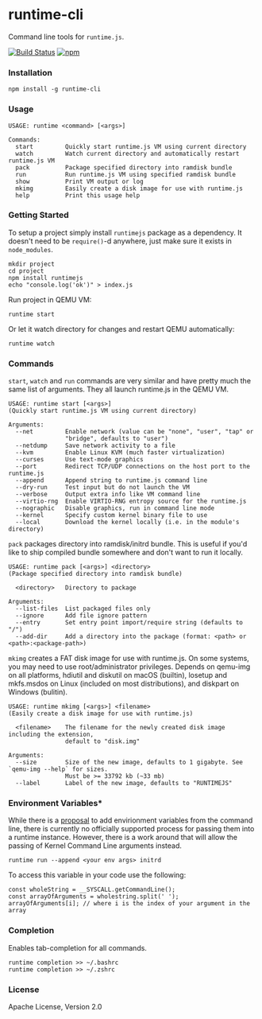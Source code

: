 # runtime-cli
Command line tools for `runtime.js`.

[![Build Status](https://travis-ci.org/runtimejs/runtime-cli.svg?branch=master)](https://travis-ci.org/runtimejs/runtime-cli)
[![npm](https://img.shields.io/npm/v/runtime-cli.svg)](https://www.npmjs.com/package/runtime-cli)

### Installation

```
npm install -g runtime-cli
```

### Usage

```
USAGE: runtime <command> [<args>]

Commands:
  start         Quickly start runtime.js VM using current directory
  watch         Watch current directory and automatically restart runtime.js VM
  pack          Package specified directory into ramdisk bundle
  run           Run runtime.js VM using specified ramdisk bundle
  show          Print VM output or log
  mkimg         Easily create a disk image for use with runtime.js
  help          Print this usage help
```

### Getting Started

To setup a project simply install `runtimejs` package as a dependency. It doesn't need to be `require()`-d anywhere, just make sure it exists in `node_modules`.

```
mkdir project
cd project
npm install runtimejs
echo "console.log('ok')" > index.js
```

Run project in QEMU VM:

```
runtime start
```

Or let it watch directory for changes and restart QEMU automatically:

```
runtime watch
```

### Commands

`start`, `watch` and `run` commands are very similar and have pretty much the same list of arguments. They all launch runtime.js in the QEMU VM.

```
USAGE: runtime start [<args>]
(Quickly start runtime.js VM using current directory)

Arguments:
  --net         Enable network (value can be "none", "user", "tap" or
                "bridge", defaults to "user")
  --netdump     Save network activity to a file
  --kvm         Enable Linux KVM (much faster virtualization)
  --curses      Use text-mode graphics
  --port        Redirect TCP/UDP connections on the host port to the runtime.js
  --append      Append string to runtime.js command line
  --dry-run     Test input but do not launch the VM
  --verbose     Output extra info like VM command line
  --virtio-rng  Enable VIRTIO-RNG entropy source for the runtime.js
  --nographic   Disable graphics, run in command line mode
  --kernel      Specify custom kernel binary file to use
  --local       Download the kernel locally (i.e. in the module's directory)
```

`pack` packages directory into ramdisk/initrd bundle. This is useful if you'd like to ship compiled bundle somewhere and don't want to run it locally.

```
USAGE: runtime pack [<args>] <directory>
(Package specified directory into ramdisk bundle)

  <directory>   Directory to package

Arguments:
  --list-files  List packaged files only
  --ignore      Add file ignore pattern
  --entry       Set entry point import/require string (defaults to "/")
  --add-dir     Add a directory into the package (format: <path> or <path>:<package-path>)
```

`mkimg` creates a FAT disk image for use with runtime.js. On some systems, you may need to use root/administrator privileges. Depends on qemu-img on all platforms, hdiutil and diskutil on macOS (builtin), losetup and mkfs.msdos on Linux (included on most distributions), and diskpart on Windows (bulitin).

```
USAGE: runtime mkimg [<args>] <filename>
(Easily create a disk image for use with runtime.js)

  <filename>    The filename for the newly created disk image including the extension,
                default to "disk.img"

Arguments:
  --size        Size of the new image, defaults to 1 gigabyte. See `qemu-img --help` for sizes.
                Must be >= 33792 kb (~33 mb)
  --label       Label of the new image, defaults to "RUNTIMEJS"
```
### Environment Variables*
While there is a [proposal](runtimejs/runtime/issues/134) to add envirionment variables from the command line, there is currently no officially supported process for passing them into a runtime instance. However, there is a work around that will allow the passing of Kernel Command Line arguments instead.
```
runtime run --append <your env args> initrd
```
To access this variable in your code use the following:
```
const wholeString = __SYSCALL.getCommandLine();
const arrayOfArguments = wholestring.split(' ');
arrayOfArguments[i]; // where i is the index of your argument in the array
```

### Completion

Enables tab-completion for all commands.

```
runtime completion >> ~/.bashrc
runtime completion >> ~/.zshrc
```

### License

Apache License, Version 2.0
